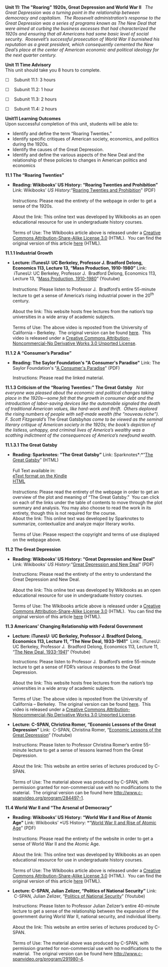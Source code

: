 **Unit 11: The "Roaring" 1920s, Great Depression and World War II**
<span id="11"></span> 
*The Great Depression was a turning point in the relationship between
democracy and capitalism.  The Roosevelt administration’s response to
the Great Depression was a series of programs known as The New Deal that
were aimed at curbing the business excesses that had characterized the
1920s and ensuring that all Americans had some basic level of social
security.  Roosevelt’s successful prosecution of World War II burnished
his reputation as a great president, which consequently cemented the New
Deal’s place at the center of American economic and political ideology
for the next quarter century.*

**Unit 11 Time Advisory**  
This unit should take you 8 hours to complete.

☐    Subunit 11.1: 3 hours

☐    Subunit 11.2: 1 hour

☐    Subunit 11.3: 2 hours

☐    Subunit 11.4: 2 hours

**Unit11 Learning Outcomes**  
Upon successful completion of this unit, students will be able to:

-   Identify and define the term “Roaring Twenties.”
-   Identify specific critiques of American society, economics, and
    politics during the 1920s.
-   Identify the causes of the Great Depression.
-   Identify and define the various aspects of the New Deal and the
    relationship of these policies to changes in American politics and
    economics

**11.1 The “Roaring Twenties”** <span id="11.1"></span> 
-   **Reading: Wikibooks’ US History: “Roaring Twenties and
    Prohibition”**
    Link: Wikibooks’ *US History:*“[Roaring Twenties and
    Prohibition](https://resources.saylor.org/wwwresources/archived/site/wp-content/uploads/2011/08/HIST312-Roaring-Twenties-and-Prohibition.pdf)”
    (PDF)  
        
     Instructions: Please read the entirety of the webpage in order to
    get a sense of the 1920s.  
        
     About the link: This online text was developed by Wikibooks as an
    open educational resource for use in undergraduate history
    courses.  
        
     Terms of Use: The WIkibooks article above is released under a
    [Creative Commons Attribution-Share-Alike License
    3.0](http://creativecommons.org/licenses/by-sa/3.0/) (HTML).  You
    can find the original version of this article
    [here](http://en.wikibooks.org/wiki/US_History/Roaring_Twenties_and_Prohibition)
    (HTML).

**11.1.1 Industrial Growth** <span id="11.1.1"></span> 
-   **Lecture: iTunesU: UC Berkeley, Professor J. Bradford Delong,
    Economics 113, Lecture 13, “Mass Production, 1910-1980”**
    Link:  iTunesU: UC Berkeley, Professor J.  Bradford Delong,
    Economics 113, Lecture 13, “[Mass Production,
    1910-1980](http://www.youtube.com/watch?v=O9gBYc0ibW0)” (Youtube)  
        
     Instructions: Please listen to Professor J.  Bradford’s entire
    55-minute lecture to get a sense of America’s rising industrial
    power in the 20<sup>th</sup> century.  
        
     About the link: This website hosts free lectures from the nation’s
    top universities in a wide array of academic subjects.  
        
     Terms of Use: The above video is reposted from the University of
    California – Berkeley.  The original version can be found
    [here](http://itunes.apple.com/us/podcast/lecture-13-mass-production/id354823242?i=80681418). 
    This video is released under a [Creative Commons
    Attribution-Noncommercial-No Derivative Works 3.0 Unported
    License](http://creativecommons.org/licenses/by-nc-nd/3.0/).  

**11.1.2 A “Consumer’s Paradise”** <span id="11.1.2"></span> 
-   **Reading: The Saylor Foundation's "A Consumer's Paradise"**
    Link: The Saylor Foundation's "[A Consumer's
    Paradise](https://resources.saylor.org/wwwresources/archived/site/wp-content/uploads/2011/05/HIST312-A-Consumers-Paradise-FINAL.pdf)"
    (PDF)  
      
     Instructions: Please read the linked material.

**11.1.3 Criticism of the “Roaring Twenties:” The Great Gatsby** <span
id="11.1.3"></span> 
*Not everyone was pleased about the economic and political changes
taking place in the 1920s—some felt that the growth in consumer debt and
the introduction of labor-saving devices like the automobile signaled
the death of traditional American values, like hard-work and thrift. 
Others deplored the rising numbers of people with self-made wealth (the
“nouveau riche”).  F. Scott Fitzgerald’s* The Great Gatsby*has come to
be viewed as the seminal literary critique of American society in the
1920s; the book’s depiction of the listless, unhappy, and criminal lives
of America’s wealthy was a scathing indictment of the consequences of
America’s newfound wealth.*

**11.1.3.1 The Great Gatsby** <span id="11.1.3.1"></span> 
-   **Reading: Sparknotes: “The Great Gatsby”**
    Link: Sparknotes*:*“[The Great
    Gatsby](http://www.sparknotes.com/lit/gatsby/)” (HTML)  
        
     Full Text available in:  
     [eText format on the
    Kindle](http://www.amazon.com/The-Great-Gatsby-ebook/dp/B000FC0PDA/ref=sr_1_1?ie=UTF8&m=AG56TWVU5XWC2&s=digital-text&qid=1284749820&sr=1-1)  
     [HTML](http://ebooks.adelaide.edu.au/f/fitzgerald/f_scott/gatsby/)  
        
     Instructions: Please read the entirety of the webpage in order to
    get an overview of the plot and meaning of “The Great Gatsby.”  You
    can click on each of the links under the table of contents to move
    through the plot summary and analysis. You may also choose to read
    the work in its entirety, though this is not required for the
    course.  
     About the link: This online text was developed by Sparknotes to
    summarize, contextualize and analyze major literary works.  
        
     Terms of Use: Please respect the copyright and terms of use
    displayed on the webpage above.

**11.2 The Great Depression** <span id="11.2"></span> 
-   **Reading: Wikibooks’ US History: “Great Depression and New Deal”**
    Link: Wikibooks’ *US History:*“[Great Depression and New
    Deal](https://resources.saylor.org/wwwresources/archived/site/wp-content/uploads/2011/08/HIST312-11.2-Great-Depression-and-New-Deal.pdf)”
    (PDF)  
      
     Instructions: Please read the entirety of the entry to understand
    the Great Depression and New Deal.  
        
     About the link: This online text was developed by Wikibooks as an
    open educational resource for use in undergraduate history
    courses.  
        
     Terms of Use: The WIkibooks article above is released under a
    [Creative Commons Attribution-Share-Alike License
    3.0](http://creativecommons.org/licenses/by-sa/3.0/) (HTML).  You
    can find the original version of this article
    [here](http://en.wikibooks.org/wiki/US_History/Great_Depression_and_New_Deal)
    (HTML).

**11.3 Americans’ Changing Relationship with Federal Government** <span
id="11.3"></span> 
-   **Lecture: iTunesU: UC Berkeley, Professor J. Bradford Delong,
    Economics 113, Lecture 11, “The New Deal, 1933-1941”**
     Link:  iTunesU: UC Berkeley, Professor J.  Bradford Delong,
    Economics 113, Lecture 11, “[The New Deal,
    1933-1941](http://www.youtube.com/watch?v=H2hu__KAf_g)” (Youtube)  
      
     Instructions: Please listen to Professor J.  Bradford’s entire
    55-minute lecture to get a sense of FDR’s various responses to the
    Great Depression.  
        
     About the link: This website hosts free lectures from the nation’s
    top universities in a wide array of academic subjects.  
        
     Terms of Use: The above video is reposted from the University of
    California – Berkeley.  The original version can be found
    [here](http://itunes.apple.com/us/podcast/lecture-11-the-new-deal-1933/id354823242?i=80681408). 
    This video is released under a [Creative Commons
    Attribution-Noncommercial-No Derivative Works 3.0 Unported
    License](http://creativecommons.org/licenses/by-nc-nd/3.0/).  

-   **Lecture: C-SPAN, Christina Romer, “Economic Lessons of the Great
    Depression”**
    Link:  C-SPAN, Christina Romer, “[Economic Lessons of the Great
    Depression](http://www.youtube.com/watch?v=0BpAo2KzC-Q)” (Youtube)  
      
     Instructions: Please listen to Professor Christina Romer’s entire
    55-minute lecture to get a sense of lessons learned from the Great
    Depression.  
        
     About the link: This website an entire series of lectures produced
    by C-SPAN.  
        
     Terms of Use: The material above was produced by C-SPAN, with
    permission granted for non-commercial use with no modifications to
    the material.  The original version can be found
    here <http://www.c-spanvideo.org/program/284497-1>.

**11.4 World War II and “The Arsenal of Democracy”** <span
id="11.4"></span> 
-   **Reading: Wikibooks’ US History: “World War II and Rise of Atomic
    Age"**
    Link: Wikibooks’ *US History: *“[World War II and Rise of Atomic
    Age](https://resources.saylor.org/wwwresources/archived/site/wp-content/uploads/2011/08/HIST312-11.4-World-War-II-and-Rise-of-Atomic-Age.pdf)”
    (PDF)  
        
     Instructions: Please read the entirety of the website in order to
    get a sense of World War II and the Atomic Age.  
        
     About the link: This online text was developed by Wikibooks as an
    open educational resource for use in undergraduate history
    courses.             
        
     Terms of Use: The WIkibooks article above is released under a
    [Creative Commons Attribution-Share-Alike License
    3.0](http://creativecommons.org/licenses/by-sa/3.0/) (HTML).  You
    can find the original version of this article
    [here](http://en.wikibooks.org/wiki/US_History/World_War_II_and_Rise_of_Atomic_Age)
    (HTML).

-   **Lecture: C-SPAN, Julian Zelizer, “Politics of National Security”**
    Link:  C-SPAN, Julian Zelizer, “[Politics of National
    Security](http://www.youtube.com/watch?v=1_uz5USZF1Q)” (Youtube)  
      
     Instructions: Please listen to Professor Julian Zelizer’s entire
    40-minute lecture to get a sense of the relationship between the
    expansion of the government during World War II, national security,
    and individual liberty.  
        
     About the link: This website an entire series of lectures produced
    by C-SPAN.  
        
     Terms of Use: The material above was produced by C-SPAN, with
    permission granted for non-commercial use with no modifications to
    the material.  The original version can be found
    here <http://www.c-spanvideo.org/program/291980-4>.


